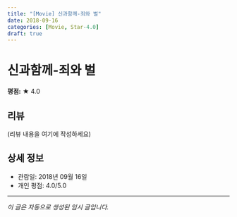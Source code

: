 ```yaml
---
title: "[Movie] 신과함께-죄와 벌"
date: 2018-09-16
categories: [Movie, Star-4.0]
draft: true
---
```


# 신과함께-죄와 벌

**평점:** ★ 4.0

## 리뷰

(리뷰 내용을 여기에 작성하세요)

## 상세 정보

- 관람일: 2018년 09월 16일
- 개인 평점: 4.0/5.0

---

*이 글은 자동으로 생성된 임시 글입니다.*
